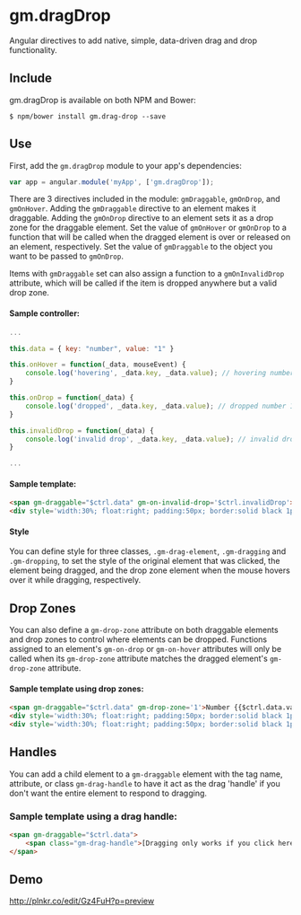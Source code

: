 # gm.dragDrop
Angular directives to add native, simple, data-driven drag and drop functionality.

## Include
gm.dragDrop is available on both NPM and Bower:

    $ npm/bower install gm.drag-drop --save

## Use
First, add the `gm.dragDrop` module to your app's dependencies:

```javascript
var app = angular.module('myApp', ['gm.dragDrop']);
```

There are 3 directives included in the module: `gmDraggable`, `gmOnDrop`, and `gmOnHover`. Adding the `gmDraggable` directive to an element makes it draggable. Adding the `gmOnDrop` directive to an element sets it as a drop zone for the draggable element. Set the value of `gmOnHover` or `gmOnDrop` to a function that will be called when the dragged element is over or released on an element, respectively. Set the value of `gmDraggable` to the object you want to be passed to `gmOnDrop`.

Items with `gmDraggable` set can also assign a function to a `gmOnInvalidDrop` attribute, which will be called if the item is dropped anywhere but a valid drop zone.

#### Sample controller:
```javascript
...

this.data = { key: "number", value: "1" }

this.onHover = function(_data, mouseEvent) {
    console.log('hovering', _data.key, _data.value); // hovering number 1
}

this.onDrop = function(_data) {
    console.log('dropped', _data.key, _data.value); // dropped number 1
}

this.invalidDrop = function(_data) {
    console.log('invalid drop', _data.key, _data.value); // invalid drop number 1
}

...
```

#### Sample template:
```html
<span gm-draggable="$ctrl.data" gm-on-invalid-drop='$ctrl.invalidDrop'>Number {{data.value}}</span>
<div style='width:30%; float:right; padding:50px; border:solid black 1px' gm-on-drop="$ctrl.onDrop" gm-on-hover='$ctrl.onHover'>Drop Area</div>
```

#### Style
You can define style for three classes, `.gm-drag-element`, `.gm-dragging` and `.gm-dropping`, to set the style of the original element that was clicked, the element being dragged, and the drop zone element when the mouse hovers over it while dragging, respectively.

## Drop Zones
You can also define a `gm-drop-zone` attribute on both draggable elements and drop zones to control where elements can be dropped. Functions assigned to an element's `gm-on-drop` or `gm-on-hover` attributes will only be called when its `gm-drop-zone` attribute matches the dragged element's `gm-drop-zone` attribute.

#### Sample template using drop zones:
```html
<span gm-draggable="$ctrl.data" gm-drop-zone='1'>Number {{$ctrl.data.value}}</span>
<div style='width:30%; float:right; padding:50px; border:solid black 1px' gm-on-drop="$ctrl.onDrop" gm-drop-zone='2'>Cannot Drop Here</div>
<div style='width:30%; float:right; padding:50px; border:solid black 1px' gm-on-drop="$ctrl.onDrop" gm-drop-zone='1'>Drops Allowed Here</div>
```

## Handles
You can add a child element to a `gm-draggable` element with the tag name, attribute, or class `gm-drag-handle` to have it act as the drag 'handle' if you don't want the entire element to respond to dragging.

### Sample template using a drag handle:
```html
<span gm-draggable="$ctrl.data">
	<span class="gm-drag-handle">[Dragging only works if you click here]</span> Number {{$ctrl.data.value}}
</span>
```

## Demo
http://plnkr.co/edit/Gz4FuH?p=preview
